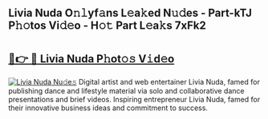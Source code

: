 ## Livia Nuda O𝚗𝚕yf𝚊ns L𝚎a𝚔ed N𝚞𝚍es - Part-kTJ P𝚑𝚘tos Vi𝚍𝚎o - H𝚘𝚝 Part L𝚎a𝚔s 7xFk2

# <h2><a href="http://kfeerb8.oniu.top/?m=Livia+Nuda">🔗👉 🔴 Livia Nuda P𝚑ot𝚘𝚜 V𝚒d𝚎o</a></h2>

[![Livia Nuda Nu𝚍e𝚜](https://i.imgur.com/0qMVB7G.gif)](http://kfeerb8.oniu.top/?m=Livia+Nuda)
Digital artist and web entertainer Livia Nuda, famed for publishing dance and lifestyle material via solo and collaborative dance presentations and brief videos. Inspiring entrepreneur Livia Nuda, famed for their innovative business ideas and commitment to success.  
